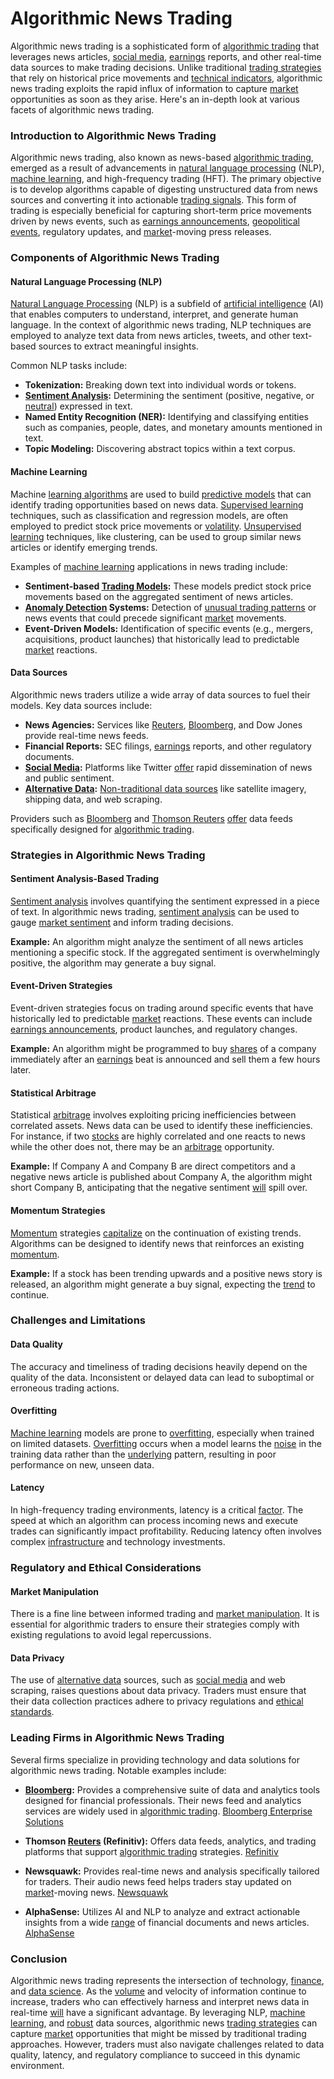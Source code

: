 # Algorithmic News Trading

Algorithmic news trading is a sophisticated form of [algorithmic trading](../a/algorithmic_trading.md) that leverages news articles, [social media](../s/social_media.md), [earnings](../e/earnings.md) reports, and other real-time data sources to make trading decisions. Unlike traditional [trading strategies](../t/trading_strategies.md) that rely on historical price movements and [technical indicators](../t/technical_indicators.md), algorithmic news trading exploits the rapid influx of information to capture [market](../m/market.md) opportunities as soon as they arise. Here's an in-depth look at various facets of algorithmic news trading.

### Introduction to Algorithmic News Trading

Algorithmic news trading, also known as news-based [algorithmic trading](../a/algorithmic_trading.md), emerged as a result of advancements in [natural language processing](../n/natural_language_processing_(nlp)_in_trading.md) (NLP), [machine learning](../m/machine_learning.md), and high-frequency trading (HFT). The primary objective is to develop algorithms capable of digesting unstructured data from news sources and converting it into actionable [trading signals](../t/trading_signals.md). This form of trading is especially beneficial for capturing short-term price movements driven by news events, such as [earnings announcements](../e/earnings_announcements.md), [geopolitical events](../g/geopolitical_events.md), regulatory updates, and [market](../m/market.md)-moving press releases.

### Components of Algorithmic News Trading

#### Natural Language Processing (NLP)

[Natural Language Processing](../n/natural_language_processing_(nlp)_in_trading.md) (NLP) is a subfield of [artificial intelligence](../a/artificial_intelligence_in_trading.md) (AI) that enables computers to understand, interpret, and generate human language. In the context of algorithmic news trading, NLP techniques are employed to analyze text data from news articles, tweets, and other text-based sources to extract meaningful insights.

Common NLP tasks include:

- **Tokenization:** Breaking down text into individual words or tokens.
- **[Sentiment Analysis](../s/sentiment_analysis.md):** Determining the sentiment (positive, negative, or [neutral](../n/neutral.md)) expressed in text.
- **Named Entity Recognition (NER):** Identifying and classifying entities such as companies, people, dates, and monetary amounts mentioned in text.
- **Topic Modeling:** Discovering abstract topics within a text corpus.

#### Machine Learning

Machine [learning algorithms](../l/learning_algorithms_in_trading.md) are used to build [predictive models](../p/predictive_models_in_trading.md) that can identify trading opportunities based on news data. [Supervised learning](../s/supervised_learning.md) techniques, such as classification and regression models, are often employed to predict stock price movements or [volatility](../v/volatility.md). [Unsupervised learning](../u/unsupervised_learning.md) techniques, like clustering, can be used to group similar news articles or identify emerging trends.

Examples of [machine learning](../m/machine_learning.md) applications in news trading include:

- **Sentiment-based [Trading Models](../t/trading_models.md):** These models predict stock price movements based on the aggregated sentiment of news articles.
- **[Anomaly Detection](../a/anomaly_detection.md) Systems:** Detection of [unusual trading patterns](../u/unusual_trading_patterns.md) or news events that could precede significant [market](../m/market.md) movements.
- **Event-Driven Models:** Identification of specific events (e.g., mergers, acquisitions, product launches) that historically lead to predictable [market](../m/market.md) reactions.

#### Data Sources

Algorithmic news traders utilize a wide array of data sources to fuel their models. Key data sources include:

- **News Agencies:** Services like [Reuters](../r/reuters.md), [Bloomberg](../b/bloomberg.md), and Dow Jones provide real-time news feeds.
- **Financial Reports:** SEC filings, [earnings](../e/earnings.md) reports, and other regulatory documents.
- **[Social Media](../s/social_media.md):** Platforms like Twitter [offer](../o/offer.md) rapid dissemination of news and public sentiment.
- **[Alternative Data](../a/alternative_data.md):** [Non-traditional data sources](../n/non-traditional_data_sources.md) like satellite imagery, shipping data, and web scraping.

Providers such as [Bloomberg](https://www.bloomberg.com/professional/product/enterprise-solutions/) and [Thomson Reuters](https://www.refinitiv.com/en) [offer](../o/offer.md) data feeds specifically designed for [algorithmic trading](../a/algorithmic_trading.md).

### Strategies in Algorithmic News Trading

#### Sentiment Analysis-Based Trading

[Sentiment analysis](../s/sentiment_analysis.md) involves quantifying the sentiment expressed in a piece of text. In algorithmic news trading, [sentiment analysis](../s/sentiment_analysis.md) can be used to gauge [market sentiment](../m/market_sentiment.md) and inform trading decisions.

**Example:** An algorithm might analyze the sentiment of all news articles mentioning a specific stock. If the aggregated sentiment is overwhelmingly positive, the algorithm may generate a buy signal.

#### Event-Driven Strategies

Event-driven strategies focus on trading around specific events that have historically led to predictable [market](../m/market.md) reactions. These events can include [earnings announcements](../e/earnings_announcements.md), product launches, and regulatory changes.

**Example:** An algorithm might be programmed to buy [shares](../s/shares.md) of a company immediately after an [earnings](../e/earnings.md) beat is announced and sell them a few hours later.

#### Statistical Arbitrage

Statistical [arbitrage](../a/arbitrage.md) involves exploiting pricing inefficiencies between correlated assets. News data can be used to identify these inefficiencies. For instance, if two [stocks](../s/stock.md) are highly correlated and one reacts to news while the other does not, there may be an [arbitrage](../a/arbitrage.md) opportunity.

**Example:** If Company A and Company B are direct competitors and a negative news article is published about Company A, the algorithm might short Company B, anticipating that the negative sentiment [will](../w/will.md) spill over.

#### Momentum Strategies

[Momentum](../m/momentum.md) strategies [capitalize](../c/capitalize.md) on the continuation of existing trends. Algorithms can be designed to identify news that reinforces an existing [momentum](../m/momentum.md).

**Example:** If a stock has been trending upwards and a positive news story is released, an algorithm might generate a buy signal, expecting the [trend](../t/trend.md) to continue.

### Challenges and Limitations

#### Data Quality

The accuracy and timeliness of trading decisions heavily depend on the quality of the data. Inconsistent or delayed data can lead to suboptimal or erroneous trading actions.

#### Overfitting

[Machine learning](../m/machine_learning.md) models are prone to [overfitting](../o/overfitting.md), especially when trained on limited datasets. [Overfitting](../o/overfitting.md) occurs when a model learns the [noise](../n/noise.md) in the training data rather than the [underlying](../u/underlying.md) pattern, resulting in poor performance on new, unseen data.

#### Latency

In high-frequency trading environments, latency is a critical [factor](../f/factor.md). The speed at which an algorithm can process incoming news and execute trades can significantly impact profitability. Reducing latency often involves complex [infrastructure](../i/infrastructure.md) and technology investments.

### Regulatory and Ethical Considerations

#### Market Manipulation

There is a fine line between informed trading and [market manipulation](../m/market_manipulation.md). It is essential for algorithmic traders to ensure their strategies comply with existing regulations to avoid legal repercussions.

#### Data Privacy

The use of [alternative data](../a/alternative_data.md) sources, such as [social media](../s/social_media.md) and web scraping, raises questions about data privacy. Traders must ensure that their data collection practices adhere to privacy regulations and [ethical standards](../e/ethical_standards_in_trading.md).

### Leading Firms in Algorithmic News Trading

Several firms specialize in providing technology and data solutions for algorithmic news trading. Notable examples include:

- **[Bloomberg](../b/bloomberg.md):** Provides a comprehensive suite of data and analytics tools designed for financial professionals. Their news feed and analytics services are widely used in [algorithmic trading](../a/algorithmic_trading.md). [Bloomberg Enterprise Solutions](https://www.bloomberg.com/professional/product/enterprise-solutions/)

- **Thomson [Reuters](../r/reuters.md) (Refinitiv):** Offers data feeds, analytics, and trading platforms that support [algorithmic trading](../a/algorithmic_trading.md) strategies. [Refinitiv](https://www.refinitiv.com/en)

- **Newsquawk:** Provides real-time news and analysis specifically tailored for traders. Their audio news feed helps traders stay updated on [market](../m/market.md)-moving news. [Newsquawk](https://www.newsquawk.com/)

- **AlphaSense:** Utilizes AI and NLP to analyze and extract actionable insights from a wide [range](../r/range.md) of financial documents and news articles. [AlphaSense](https://www.alpha-sense.com/)

### Conclusion

Algorithmic news trading represents the intersection of technology, [finance](../f/finance.md), and [data science](../d/data_science_in_trading.md). As the [volume](../v/volume.md) and velocity of information continue to increase, traders who can effectively harness and interpret news data in real-time [will](../w/will.md) have a significant advantage. By leveraging NLP, [machine learning](../m/machine_learning.md), and [robust](../r/robust.md) data sources, algorithmic news [trading strategies](../t/trading_strategies.md) can capture [market](../m/market.md) opportunities that might be missed by traditional trading approaches. However, traders must also navigate challenges related to data quality, latency, and regulatory compliance to succeed in this dynamic environment.